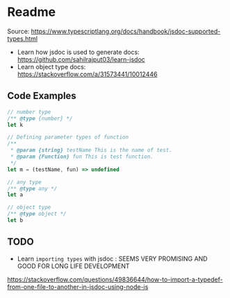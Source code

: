 # Readme

Source: https://www.typescriptlang.org/docs/handbook/jsdoc-supported-types.html

- Learn how jsdoc is used to generate docs: https://github.com/sahilrajput03/learn-jsdoc
- Learn object type docs: https://stackoverflow.com/a/31573441/10012446

## Code Examples

```js
// number type
/** @type {number} */
let k

// Defining parameter types of function 
/**
 * @param {string} testName This is the name of test.
 * @param {Function} fun This is test function.
 */
let m = (testName, fun) => undefined

// any type
/** @type any */
let a 

// object type
/** @type object */
let b
```

## TODO

- Learn `importing types` with jsdoc : SEEMS VERY PROMISING AND GOOD FOR LONG LIFE DEVELOPMENT

https://stackoverflow.com/questions/49836644/how-to-import-a-typedef-from-one-file-to-another-in-jsdoc-using-node-js
